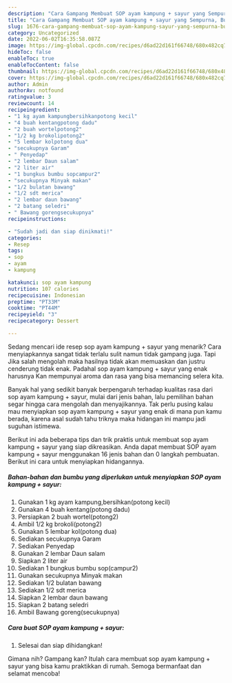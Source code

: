 ```yaml
---
description: "Cara Gampang Membuat SOP ayam kampung + sayur yang Sempurna, Buat Buka Puasa Bisa Manjain Lidah"
title: "Cara Gampang Membuat SOP ayam kampung + sayur yang Sempurna, Buat Buka Puasa Bisa Manjain Lidah"
slug: 1676-cara-gampang-membuat-sop-ayam-kampung-sayur-yang-sempurna-buat-buka-puasa-bisa-manjain-lidah
category: Uncategorized
date: 2022-06-02T16:35:58.087Z
image: https://img-global.cpcdn.com/recipes/d6ad22d161f66748/680x482cq70/sop-ayam-kampung-sayur-foto-resep-utama.jpg
hideToc: false
enableToc: true
enableTocContent: false
thumbnail: https://img-global.cpcdn.com/recipes/d6ad22d161f66748/680x482cq70/sop-ayam-kampung-sayur-foto-resep-utama.jpg
cover: https://img-global.cpcdn.com/recipes/d6ad22d161f66748/680x482cq70/sop-ayam-kampung-sayur-foto-resep-utama.jpg
author: Admin
authorAv: notfound
ratingvalue: 3
reviewcount: 14
recipeingredient:
- "1 kg ayam kampungbersihkanpotong kecil"
- "4 buah kentangpotong dadu"
- "2 buah wortelpotong2"
- "1/2 kg brokolipotong2"
- "5 lembar kolpotong dua"
- "secukupnya Garam"
- " Penyedap"
- "2 lembar Daun salam"
- "2 liter air"
- "1 bungkus bumbu sopcampur2"
- "secukupnya Minyak makan"
- "1/2 bulatan bawang"
- "1/2 sdt merica"
- "2 lembar daun bawang"
- "2 batang seledri"
- " Bawang gorengsecukupnya"
recipeinstructions:

- "Sudah jadi dan siap dinikmati!"
categories:
- Resep
tags:
- sop
- ayam
- kampung

katakunci: sop ayam kampung 
nutrition: 107 calories
recipecuisine: Indonesian
preptime: "PT33M"
cooktime: "PT44M"
recipeyield: "3"
recipecategory: Dessert

---
```



Sedang mencari ide resep sop ayam kampung + sayur yang menarik? Cara menyiapkannya sangat tidak terlalu sulit namun tidak gampang juga. Tapi Jika salah mengolah maka hasilnya tidak akan memuaskan dan justru cenderung tidak enak. Padahal sop ayam kampung + sayur yang enak harusnya Kan mempunyai aroma dan rasa yang bisa memancing selera kita.




Banyak hal yang sedikit banyak berpengaruh terhadap kualitas rasa dari sop ayam kampung + sayur, mulai dari jenis bahan, lalu pemilihan bahan segar hingga cara mengolah dan menyajikannya. Tak perlu pusing kalau mau menyiapkan sop ayam kampung + sayur yang enak di mana pun kamu berada, karena asal sudah tahu triknya maka hidangan ini mampu jadi suguhan istimewa.


Berikut ini ada beberapa tips dan trik praktis untuk membuat sop ayam kampung + sayur yang siap dikreasikan. Anda dapat membuat SOP ayam kampung + sayur menggunakan 16 jenis bahan dan 0 langkah pembuatan. Berikut ini cara untuk menyiapkan hidangannya.

<!--inarticleads1-->

##### Bahan-bahan dan bumbu yang diperlukan untuk menyiapkan SOP ayam kampung + sayur:

1. Gunakan 1 kg ayam kampung,bersihkan(potong kecil)
1. Gunakan 4 buah kentang(potong dadu)
1. Persiapkan 2 buah wortel(potong2)
1. Ambil 1/2 kg brokoli(potong2)
1. Gunakan 5 lembar kol(potong dua)
1. Sediakan secukupnya Garam
1. Sediakan  Penyedap
1. Gunakan 2 lembar Daun salam
1. Siapkan 2 liter air
1. Sediakan 1 bungkus bumbu sop(campur2)
1. Gunakan secukupnya Minyak makan
1. Sediakan 1/2 bulatan bawang
1. Sediakan 1/2 sdt merica
1. Siapkan 2 lembar daun bawang
1. Siapkan 2 batang seledri
1. Ambil  Bawang goreng(secukupnya)




<!--inarticleads2-->

##### Cara buat SOP ayam kampung + sayur:


1. Selesai dan siap dihidangkan!



Gimana nih? Gampang kan? Itulah cara membuat sop ayam kampung + sayur yang bisa kamu praktikkan di rumah. Semoga bermanfaat dan selamat mencoba!
